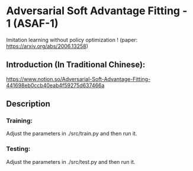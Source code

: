 # Adversarial Soft Advantage Fitting - 1 (ASAF-1)
Imitation learning without policy optimization !
(paper: https://arxiv.org/abs/2006.13258)

## Introduction (In Traditional Chinese):
https://www.notion.so/Adversarial-Soft-Advantage-Fitting-441698eb0ccb40eab4f59275d637466a

## Description

### Training:
Adjust the parameters in ./src/train.py and then run it.

### Testing:
Adjust the parameters in ./src/test.py and then run it.
